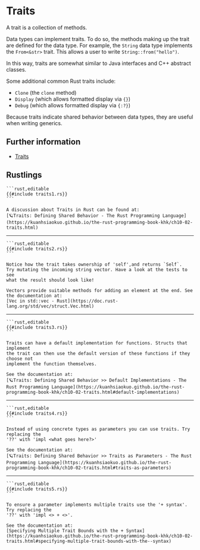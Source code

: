 # Traits

A trait is a collection of methods.

Data types can implement traits. To do so, the methods making up the trait are defined for the data type. For example, the `String` data type implements the `From<&str>` trait. This allows a user to write `String::from("hello")`.

In this way, traits are somewhat similar to Java interfaces and C++ abstract classes.

Some additional common Rust traits include:

- `Clone` (the `clone` method)
- `Display` (which allows formatted display via `{}`)
- `Debug` (which allows formatted display via `{:?}`)

Because traits indicate shared behavior between data types, they are useful when writing generics.

## Further information

- [Traits](https://doc.rust-lang.org/book/ch10-02-traits.html)

## Rustlings

~~~admonish note title="traits1" collapsible=true
```rust,editable
{{#include traits1.rs}}
```
~~~

~~~admonish tip title="Hint" collapsible=true
A discussion about Traits in Rust can be found at:
[🪐Traits: Defining Shared Behavior - The Rust Programming Language](https://kuanhsiaokuo.github.io/the-rust-programming-book-khk/ch10-02-traits.html)
~~~

---

~~~admonish note title="traits2" collapsible=true
```rust,editable
{{#include traits2.rs}}
```
~~~

~~~admonish tip title="Hint" collapsible=true
Notice how the trait takes ownership of 'self',and returns `Self`.
Try mutating the incoming string vector. Have a look at the tests to see
what the result should look like!

Vectors provide suitable methods for adding an element at the end. See
the documentation at: 
[Vec in std::vec - Rust](https://doc.rust-lang.org/std/vec/struct.Vec.html)
~~~

---

~~~admonish note title="traits3" collapsible=true
```rust,editable
{{#include traits3.rs}}
```
~~~

~~~admonish tip title="Hint" collapsible=true
Traits can have a default implementation for functions. Structs that implement
the trait can then use the default version of these functions if they choose not
implement the function themselves.

See the documentation at: 
[🪐Traits: Defining Shared Behavior >> Default Implementations - The Rust Programming Language](https://kuanhsiaokuo.github.io/the-rust-programming-book-khk/ch10-02-traits.html#default-implementations)
~~~

---

~~~admonish note title="traits4" collapsible=true
```rust,editable
{{#include traits4.rs}}
```
~~~

~~~admonish tip title="Hint" collapsible=true
Instead of using concrete types as parameters you can use traits. Try replacing the
'??' with 'impl <what goes here?>'

See the documentation at:
[🪐Traits: Defining Shared Behavior >> Traits as Parameters - The Rust Programming Language](https://kuanhsiaokuo.github.io/the-rust-programming-book-khk/ch10-02-traits.html#traits-as-parameters)
~~~

---

~~~admonish note title="traits5" collapsible=true
```rust,editable
{{#include traits5.rs}}
```
~~~

~~~admonish tip title="Hint" collapsible=true
To ensure a parameter implements multiple traits use the '+ syntax'. Try replacing the
'??' with 'impl <> + <>'.

See the documentation at:
[Specifying Multiple Trait Bounds with the + Syntax](https://kuanhsiaokuo.github.io/the-rust-programming-book-khk/ch10-02-traits.html#specifying-multiple-trait-bounds-with-the--syntax)
~~~

